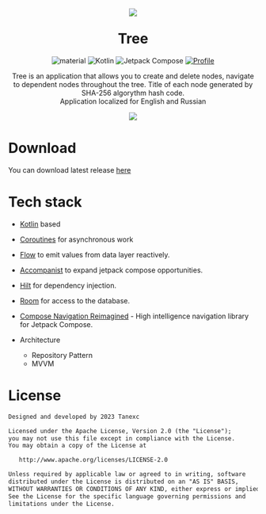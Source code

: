 <h1 align="center">
  <p align="center">
  <img src="https://github.com/Tanexc/TreeTask/assets/74925839/a119ea41-6c46-4424-8436-bf73cd2c8261"/>
</p>
Tree
</h1>



<p align="center">
 <img alt="material" src="https://custom-icon-badges.demolab.com/badge/material%20you-palegreen?style=for-the-badge&logoColor=black&logo=material-you"/></a>
  <img alt="Kotlin" src="https://img.shields.io/badge/Kotlin-a503fc?logo=kotlin&logoColor=white&style=for-the-badge"/></a>
  <img alt="Jetpack Compose" src="https://img.shields.io/static/v1?style=for-the-badge&message=Jetpack+Compose&color=4285F4&logo=Jetpack+Compose&logoColor=FFFFFF&label="/></a> 
  <a href="https://github.com/tannec"><img alt="Profile" src="https://img.shields.io/badge/Github-Tannec-6495ed?logo=github&logoColor=white&style=for-the-badge"/></a> 
</p>

<p align="center">  
Tree is an application that allows you to create and delete nodes, navigate to dependent nodes throughout the tree. Title of each node generated by SHA-256 algorythm hash code. <br> Application localized for English and Russian
</p>
<p align="center">  
  <img src="https://github.com/Tanexc/TreeTask/assets/74925839/82c5298c-a519-472b-8904-06564d07e066"/>
</p>

# Download

You can download latest release <a href="https://github.com/Tanexc/TreeTask/releases/tag/1.0.0" target="_blank">here</a>

# Tech stack

- [Kotlin](https://kotlinlang.org/) based 

- [Coroutines](https://github.com/Kotlin/kotlinx.coroutines) for asynchronous work

- [Flow](https://kotlin.github.io/kotlinx.coroutines/kotlinx-coroutines-core/kotlinx.coroutines.flow/) to emit values from data layer reactively.

- [Accompanist](https://github.com/google/accompanist) to expand jetpack compose opportunities.

- [Hilt](https://dagger.dev/hilt/) for dependency injection.

- [Room](https://developer.android.com/training/data-storage/room/) for access to the database.

- [Compose Navigation Reimagined](https://github.com/olshevski/compose-navigation-reimagined) - High intelligence navigation library for Jetpack Compose.


- Architecture
  - Repository Pattern
  - MVVM

# License
```xml
Designed and developed by 2023 Tanexc

Licensed under the Apache License, Version 2.0 (the "License");
you may not use this file except in compliance with the License.
You may obtain a copy of the License at

   http://www.apache.org/licenses/LICENSE-2.0

Unless required by applicable law or agreed to in writing, software
distributed under the License is distributed on an "AS IS" BASIS,
WITHOUT WARRANTIES OR CONDITIONS OF ANY KIND, either express or implied.
See the License for the specific language governing permissions and
limitations under the License.
```
